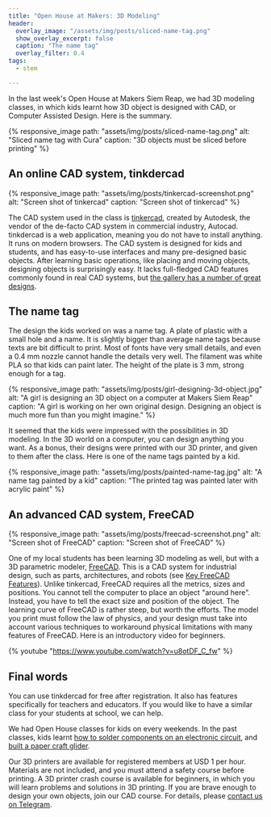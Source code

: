 ```yaml
---
title: "Open House at Makers: 3D Modeling"
header:
  overlay_image: "/assets/img/posts/sliced-name-tag.png"
  show_overlay_excerpt: false
  caption: "The name tag"
  overlay_filter: 0.4
tags:
  - stem

---
```


In the last week's Open House at Makers Siem Reap, we had 3D modeling classes,
in which kids learnt how 3D object is designed with CAD, or Computer Assisted
Design. Here is the summary.

{% responsive_image
    path: "assets/img/posts/sliced-name-tag.png"
    alt: "Sliced name tag with Cura"
    caption: "3D objects must be sliced before printing"
%}

## An online CAD system, tinkdercad

{% responsive_image
    path: "assets/img/posts/tinkercad-screenshot.png"
    alt: "Screen shot of tinkercad"
    caption: "Screen shot of tinkercad"
%}

The CAD system used in the class is [tinkercad](https://www.tinkercad.com/),
created by Autodesk, the vendor of the de-facto CAD system in commercial
industry, Autocad. tinkdercad is a web application, meaning you do not have to
install anything. It runs on modern browsers. The CAD system is designed for
kids and students, and has easy-to-use interfaces and many pre-designed basic
objects. After learning basic operations, like placing and moving objects,
designing objects is surprisingly easy. It lacks full-fledged CAD features
commonly found in real CAD systems, but
[the gallery has a number of great designs](https://www.tinkercad.com/things).

## The name tag

The design the kids worked on was a name tag. A plate of plastic with a small
hole and a name.  It is slightly bigger than average name tags because texts
are bit difficult to print. Most of fonts have very small details, and even a
0.4 mm nozzle cannot handle the details very well. The filament was white PLA
so that kids can paint later. The height of the plate is 3 mm, strong enough
for a tag.

{% responsive_image
    path: "assets/img/posts/girl-designing-3d-object.jpg"
    alt: "A girl is designing an 3D object on a computer at Makers Siem Reap"
    caption: "A girl is working on her own original design. Designing an object is much more fun than you might imagine."
%}

It seemed that the kids were impressed with the possibilities in 3D modeling.
In the 3D world on a computer, you can design anything you want. As a bonus,
their designs were printed with our 3D printer, and given to them after the
class. Here is one of the name tags painted by a kid.

{% responsive_image
    path: "assets/img/posts/painted-name-tag.jpg"
    alt: "A name tag painted by a kid"
    caption: "The printed tag was painted later with acrylic paint"
%}

## An advanced CAD system, FreeCAD

{% responsive_image
    path: "assets/img/posts/freecad-screenshot.png"
    alt: "Screen shot of FreeCAD"
    caption: "Screen shot of FreeCAD"
%}

One of my local students has been learning 3D modeling as well, but with a 3D
parametric modeler,
[FreeCAD](https://www.freecadweb.org/).
This is a CAD system for industrial design, such as parts, architectures, and
robots (see [Key FreeCAD Features](https://www.freecadweb.org/features.php)).
Unlike tinkercad, FreeCAD requires all the metrics, sizes and positions. You
cannot tell the computer to place an object "around here". Instead, you have
to tell the exact size and position of the object. The learning curve of
FreeCAD is rather steep, but worth the efforts. The model you print must
follow the law of physics, and your design must take into account various
techniques to workaround physical limitations with many features of FreeCAD.
Here is an introductory video for beginners.

{% youtube "https://www.youtube.com/watch?v=u8otDF_C_fw" %}

## Final words

You can use tinkdercad for free after registration. It also has features
specifically for teachers and educators. If you would like to have a similar
class for your students at school, we can help.

We had Open House classes for kids on every weekends. In the past classes, kids learnt
[how to solder components on an electronic circuit](/blog/makerspace/2022/09/05/First-Electronics-Class-for-Kids-at-Makers-Siem-Reap/),
and [built a paper craft glider](/blog/makerspace/2022/09/30/Open-House-at-Makers-Paper-Crafts/).

Our 3D printers are available for registered members at USD 1 per hour.
Materials are not included, and you must attend a safety course before
printing. A 3D printer crash course is available for beginners, in which you
will learn problems and solutions in 3D printing. If you are brave enough to
design your own objects, join our CAD course. For details, please
[contact us on Telegram](https://t.me/mkrsgh).
